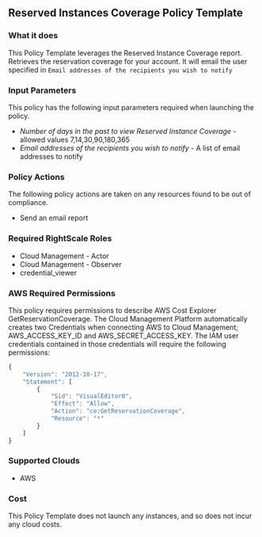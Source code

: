 ## Reserved Instances Coverage Policy Template

### What it does

This Policy Template leverages the Reserved Instance Coverage report. Retrieves the reservation coverage for your account.
It will email the user specified in `Email addresses of the recipients you wish to notify`

### Input Parameters

This policy has the following input parameters required when launching the policy.

- *Number of days in the past to view Reserved Instance Coverage* - allowed values 7,14,30,90,180,365
- *Email addresses of the recipients you wish to notify* - A list of email addresses to notify

### Policy Actions

The following policy actions are taken on any resources found to be out of compliance.

- Send an email report

### Required RightScale Roles

- Cloud Management - Actor
- Cloud Management - Observer
- credential_viewer

### AWS Required Permissions

This policy requires permissions to describe AWS Cost Explorer GetReservationCoverage.
The Cloud Management Platform automatically creates two Credentials when connecting AWS to Cloud Management; AWS_ACCESS_KEY_ID and AWS_SECRET_ACCESS_KEY. The IAM user credentials contained in those credentials will require the following permissions:

```javascript
{
    "Version": "2012-10-17",
    "Statement": [
        {
            "Sid": "VisualEditor0",
            "Effect": "Allow",
            "Action": "ce:GetReservationCoverage",
            "Resource": "*"
        }
    ]
}
```

### Supported Clouds

- AWS

### Cost

This Policy Template does not launch any instances, and so does not incur any cloud costs.
